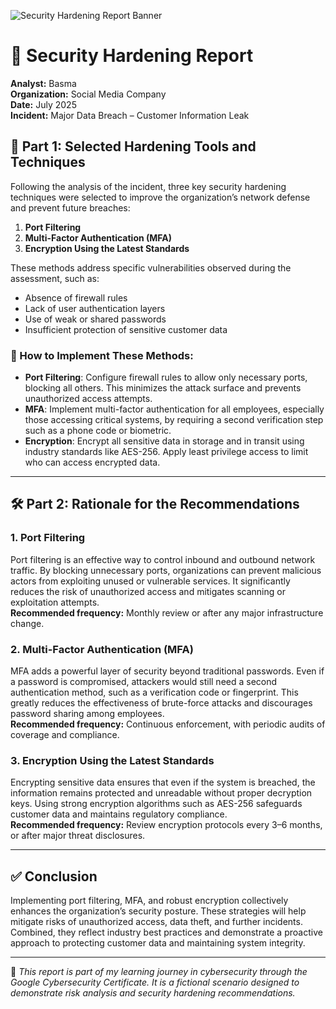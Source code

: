 ![Security Hardening Report Banner](./banner.png)
# 🔐 Security Hardening Report  
**Analyst:** Basma  
**Organization:** Social Media Company  
**Date:** July 2025  
**Incident:** Major Data Breach – Customer Information Leak  

## 🧩 Part 1: Selected Hardening Tools and Techniques

Following the analysis of the incident, three key security hardening techniques were selected to improve the organization’s network defense and prevent future breaches:

1. **Port Filtering**  
2. **Multi-Factor Authentication (MFA)**  
3. **Encryption Using the Latest Standards**

These methods address specific vulnerabilities observed during the assessment, such as:
- Absence of firewall rules
- Lack of user authentication layers
- Use of weak or shared passwords
- Insufficient protection of sensitive customer data

### 🔧 How to Implement These Methods:

- **Port Filtering**: Configure firewall rules to allow only necessary ports, blocking all others. This minimizes the attack surface and prevents unauthorized access attempts.  
- **MFA**: Implement multi-factor authentication for all employees, especially those accessing critical systems, by requiring a second verification step such as a phone code or biometric.  
- **Encryption**: Encrypt all sensitive data in storage and in transit using industry standards like AES-256. Apply least privilege access to limit who can access encrypted data.

---

## 🛠️ Part 2: Rationale for the Recommendations

### 1. **Port Filtering**
Port filtering is an effective way to control inbound and outbound network traffic. By blocking unnecessary ports, organizations can prevent malicious actors from exploiting unused or vulnerable services. It significantly reduces the risk of unauthorized access and mitigates scanning or exploitation attempts.  
**Recommended frequency:** Monthly review or after any major infrastructure change.

### 2. **Multi-Factor Authentication (MFA)**
MFA adds a powerful layer of security beyond traditional passwords. Even if a password is compromised, attackers would still need a second authentication method, such as a verification code or fingerprint. This greatly reduces the effectiveness of brute-force attacks and discourages password sharing among employees.  
**Recommended frequency:** Continuous enforcement, with periodic audits of coverage and compliance.

### 3. **Encryption Using the Latest Standards**
Encrypting sensitive data ensures that even if the system is breached, the information remains protected and unreadable without proper decryption keys. Using strong encryption algorithms such as AES-256 safeguards customer data and maintains regulatory compliance.  
**Recommended frequency:** Review encryption protocols every 3–6 months, or after major threat disclosures.

---

## ✅ Conclusion

Implementing port filtering, MFA, and robust encryption collectively enhances the organization’s security posture. These strategies will help mitigate risks of unauthorized access, data theft, and further incidents. Combined, they reflect industry best practices and demonstrate a proactive approach to protecting customer data and maintaining system integrity.

---

📝 _This report is part of my learning journey in cybersecurity through the Google Cybersecurity Certificate. It is a fictional scenario designed to demonstrate risk analysis and security hardening recommendations._  
